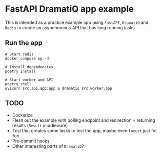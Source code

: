 # FastAPI DramatiQ app example

This is intended as a practice example app using `FastAPI`, `DramatiQ` and `Redis` to create an
asynchronous API that has long running tasks.

## Run the app

```
# Start redis
docker compose up -d

# Install dependencies
poetry install

# Start worker and API
poetry shell
uvicorn src.api.app:app & dramatiq src.worker.app
```

## TODO

- Dockerize
- Flesh out the example with polling endpoint and redirection + returning results (`Result`
  middleware)
- Test that creates some tasks to test the app, maybe even `locust` just for fun
- Pre-commit hooks
- Other interesting parts of `DramatiQ`?
